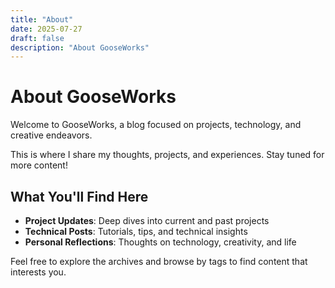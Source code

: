 ```yaml
---
title: "About"
date: 2025-07-27
draft: false
description: "About GooseWorks"
---
```


# About GooseWorks

Welcome to GooseWorks, a blog focused on projects, technology, and creative endeavors.

This is where I share my thoughts, projects, and experiences. Stay tuned for more content!

## What You'll Find Here

- **Project Updates**: Deep dives into current and past projects
- **Technical Posts**: Tutorials, tips, and technical insights
- **Personal Reflections**: Thoughts on technology, creativity, and life

Feel free to explore the archives and browse by tags to find content that interests you.

